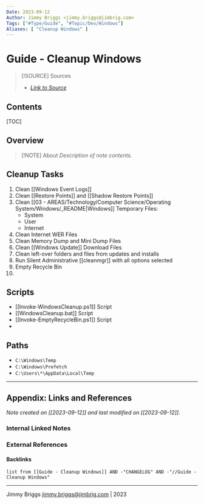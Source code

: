 ```yaml
---
Date: 2023-09-12
Author: Jimmy Briggs <jimmy.briggs@jimbrig.com>
Tags: ["#Type/Guide", "#Topic/Dev/Windows"]
Aliases: [ "Cleanup Windows" ]
---
```


# Guide - Cleanup Windows

> [!SOURCE] Sources
> - *[Link to Source]()*

## Contents

[TOC]

## Overview

> [!NOTE] About
> *Description of note contents.*

## Cleanup Tasks

1. Clean [[Windows Event Logs]]
2. Clean [[Restore Points]] and [[Shadow Restore Points]]
3. Clean [[03 - AREAS/Technology/Computer Science/Operating System/Windows/_README|Windows]] Temporary Files:
	- System
	- User
	- Internet
4. Clean Internet WER Files
5. Clean Memory Dump and Mini Dump Files
6. Clean [[Windows Update]] Download Files
7. Clean left-over folders and files from updates and installs
8. Run Silent Administrative [[cleanmgr]] with all options selected
9. Empty Recycle Bin
10. 

## Scripts

- [[Invoke-WindowsCleanup.ps1]] Script
- [[WindowsCleanup.bat]] Script
- [[Invoke-EmptyRecycleBin.ps1]] Script
- 


## Paths

- `C:\Windows\Temp`
- `C:\Windows\Prefetch`
- `C:\Users\*\AppData\Local\Temp`


***

## Appendix: Links and References

*Note created on [[2023-09-12]] and last modified on [[2023-09-12]].*

### Internal Linked Notes

### External References

#### Backlinks

```dataview
list from [[Guide - Cleanup Windows]] AND -"CHANGELOG" AND -"//Guide - Cleanup Windows"
```


***

Jimmy Briggs <jimmy.briggs@jimbrig.com> | 2023

